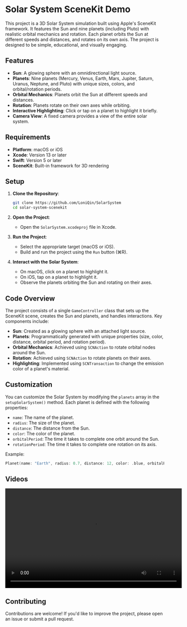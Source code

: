 # Solar System SceneKit Demo

This project is a 3D Solar System simulation built using Apple's SceneKit framework. It features the Sun and nine planets (including Pluto) with realistic orbital mechanics and rotation. Each planet orbits the Sun at different speeds and distances, and rotates on its own axis. The project is designed to be simple, educational, and visually engaging.

## Features

- **Sun**: A glowing sphere with an omnidirectional light source.
- **Planets**: Nine planets (Mercury, Venus, Earth, Mars, Jupiter, Saturn, Uranus, Neptune, and Pluto) with unique sizes, colors, and orbital/rotation periods.
- **Orbital Mechanics**: Planets orbit the Sun at different speeds and distances.
- **Rotation**: Planets rotate on their own axes while orbiting.
- **Interactive Highlighting**: Click or tap on a planet to highlight it briefly.
- **Camera View**: A fixed camera provides a view of the entire solar system.

## Requirements

- **Platform**: macOS or iOS
- **Xcode**: Version 13 or later
- **Swift**: Version 5 or later
- **SceneKit**: Built-in framework for 3D rendering

## Setup

1. **Clone the Repository**:
   ```bash
   git clone https://github.com/LoniQin/SolarSystem
   cd solar-system-scenekit
   ```

2. **Open the Project**:
   - Open the `SolarSystem.xcodeproj` file in Xcode.

3. **Run the Project**:
   - Select the appropriate target (macOS or iOS).
   - Build and run the project using the `Run` button (⌘R).

4. **Interact with the Solar System**:
   - On macOS, click on a planet to highlight it.
   - On iOS, tap on a planet to highlight it.
   - Observe the planets orbiting the Sun and rotating on their axes.

## Code Overview

The project consists of a single `GameController` class that sets up the SceneKit scene, creates the Sun and planets, and handles interactions. Key components include:

- **Sun**: Created as a glowing sphere with an attached light source.
- **Planets**: Programmatically generated with unique properties (size, color, distance, orbital period, and rotation period).
- **Orbital Mechanics**: Achieved using `SCNAction` to rotate orbital nodes around the Sun.
- **Rotation**: Achieved using `SCNAction` to rotate planets on their axes.
- **Highlighting**: Implemented using `SCNTransaction` to change the emission color of a planet's material.

## Customization

You can customize the Solar System by modifying the `planets` array in the `setupSolarSystem()` method. Each planet is defined with the following properties:

- `name`: The name of the planet.
- `radius`: The size of the planet.
- `distance`: The distance from the Sun.
- `color`: The color of the planet.
- `orbitalPeriod`: The time it takes to complete one orbit around the Sun.
- `rotationPeriod`: The time it takes to complete one rotation on its axis.

Example:
```swift
Planet(name: "Earth", radius: 0.7, distance: 12, color: .blue, orbitalPeriod: 12, rotationPeriod: 1)
```


## Videos

<video width="560" height="315" src="solar_system_animation.mov" frameborder="0" allow="accelerometer; autoplay; clipboard-write; encrypted-media; gyroscope; picture-in-picture" allowfullscreen></video>

## Contributing

Contributions are welcome! If you'd like to improve the project, please open an issue or submit a pull request.
